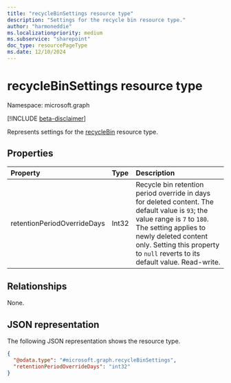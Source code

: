 ```yaml
---
title: "recycleBinSettings resource type"
description: "Settings for the recycle bin resource type."
author: "harmoneddie"
ms.localizationpriority: medium
ms.subservice: "sharepoint"
doc_type: resourcePageType
ms.date: 12/10/2024
---
```


# recycleBinSettings resource type

Namespace: microsoft.graph

[!INCLUDE [beta-disclaimer](../../includes/beta-disclaimer.md)]

Represents settings for the [recycleBin](recyclebin.md) resource type.

## Properties
|Property|Type|Description|
|:---|:---|:---|
|retentionPeriodOverrideDays|Int32|Recycle bin retention period override in days for deleted content. The default value is `93`; the value range is `7` to `180`. The setting applies to newly deleted content only. Setting this property to `null` reverts to its default value. Read-write.|

## Relationships
None.

## JSON representation
The following JSON representation shows the resource type.
<!-- {
  "blockType": "resource",
  "@odata.type": "microsoft.graph.recycleBinSettings"
}
-->
``` json
{
  "@odata.type": "#microsoft.graph.recycleBinSettings",
  "retentionPeriodOverrideDays": "int32"
}
```
